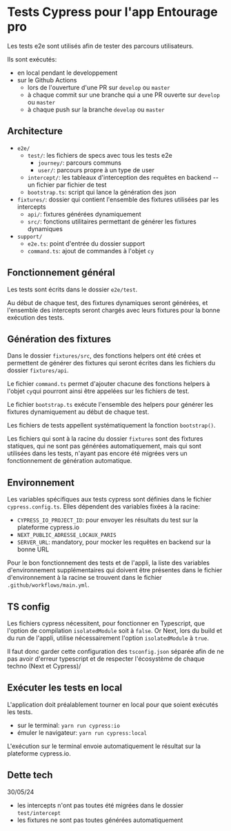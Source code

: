 # Tests Cypress pour l'app Entourage pro

Les tests e2e sont utilisés afin de tester des parcours utilisateurs.

Ils sont exécutés:

- en local pendant le developpement
- sur le Github Actions
  - lors de l'ouverture d'une PR sur `develop` ou `master`
  - à chaque commit sur une branche qui a une PR ouverte sur `develop` ou `master`
  - à chaque push sur la branche `develop` ou `master`

## Architecture

- `e2e/`
  - `test/`: les fichiers de specs avec tous les tests e2e
    - `journey/`: parcours communs
    - `user/`: parcours propre à un type de user
  - `intercept/`: les tableaux d'interception des requêtes en backend -- un fichier par fichier de test
  - `bootstrap.ts`: script qui lance la génération des json
- `fixtures/`: dossier qui contient l'ensemble des fixtures utilisées par les intercepts
  - `api/`: fixtures générées dynamiquement
  - `src/`: fonctions utilitaires permettant de générer les fixtures dynamiques
- `support/`
  - `e2e.ts`: point d'entrée du dossier support
  - `command.ts`: ajout de commandes à l'objet `cy`

## Fonctionnement général

Les tests sont écrits dans le dossier `e2e/test`.

Au début de chaque test, des fixtures dynamiques seront générées, et l'ensemble des intercepts seront chargés avec leurs fixtures pour la bonne exécution des tests.

## Génération des fixtures

Dans le dossier `fixtures/src`, des fonctions helpers ont été crées et permettent de générer des fixtures qui seront écrites dans les fichiers du dossier `fixtures/api`.

Le fichier `command.ts` permet d'ajouter chacune des fonctions helpers à l'objet `cy`qui pourront ainsi être appelées sur les fichiers de test.

Le fichier `bootstrap.ts` exécute l'ensemble des helpers pour générer les fixtures dynamiquement au début de chaque test.

Les fichiers de tests appellent systématiquement la fonction `bootstrap()`.

Les fichiers qui sont à la racine du dossier `fixtures` sont des fixtures statiques, qui ne sont pas générées automatiquement, mais qui sont utilisées dans les tests, n'ayant pas encore été migrées vers un fonctionnement de génération automatique.

## Environnement

Les variables spécifiques aux tests cypress sont définies dans le fichier `cypress.config.ts`.
Elles dépendent des variables fixées à la racine:

- `CYPRESS_IO_PROJECT_ID`: pour envoyer les résultats du test sur la plateforme cypress.io
- `NEXT_PUBLIC_ADRESSE_LOCAUX_PARIS`
- `SERVER_URL`: mandatory, pour mocker les requêtes en backend sur la bonne URL

Pour le bon fonctionnement des tests et de l'appli, la liste des variables d'environnement supplémentaires qui doivent être présentes dans le fichier d'environnement à la racine se trouvent dans le fichier `.github/workflows/main.yml`.

## TS config

Les fichiers cypress nécessitent, pour fonctionner en Typescript, que l'option de compilation `isolatedModule` soit à `false`. Or Next, lors du build et du run de l'appli, utilise nécessairement l'option `isolatedModule` à `true`.

Il faut donc garder cette configuration des `tsconfig.json` séparée afin de ne pas avoir d'erreur typescript et de respecter l'écosystème de chaque techno (Next et Cypress)/

## Exécuter les tests en local

L'application doit préalablement tourner en local pour que soient exécutés les tests.

- sur le terminal: `yarn run cypress:io`
- émuler le navigateur: `yarn run cypress:local`

L'exécution sur le terminal envoie automatiquement le résultat sur la plateforme cypress.io.

## Dette tech

30/05/24

- les intercepts n'ont pas toutes été migrées dans le dossier `test/intercept`
- les fixtures ne sont pas toutes générées automatiquement

